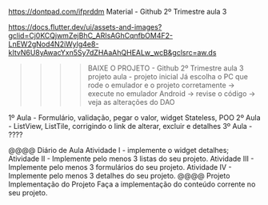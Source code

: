
https://dontpad.com/ifprddm
Material - Github 2º Trimestre aula 3

https://docs.flutter.dev/ui/assets-and-images?gclid=Cj0KCQjwmZejBhC_ARIsAGhCqnfbOM4F2-LnEW2gNod4N2iWylg4e8-kItvN6U8yAwacYxn5Sy7dZHAaAhQHEALw_wcB&gclsrc=aw.ds

>>>>BAIXE O PROJETO - Github 2º Trimestre aula 3 projeto aula - projeto inicial
>>>>Já escolha o PC que rode o emulador e o projeto corretamente 
 → execute no emulador Android
 → revise o código
 → veja as alterações do DAO 


1º Aula - Formulário, validação, pegar o valor, widget Stateless, POO
2º Aula - ListView, ListTile, corrigindo o link de alterar, excluir e detalhes 
3º Aula - ???? 

@@@@ Diário de Aula
Atividade I - implemente o widget detalhes;
Atividade II - Implemente pelo menos 3 listas do seu projeto.
Atividade III - Implemente pelo menos 3 formulários do seu projeto.
Atividade IV - Implemente pelo menos 3 detalhes do seu projeto.
@@@@ Projeto
Implementação do Projeto
Faça a implementação do conteúdo corrente no seu projeto.